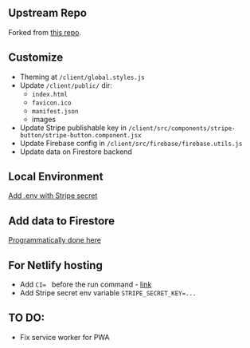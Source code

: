 ## Upstream Repo

Forked from [this repo](https://github.com/ZhangMYihua/crwn-clothing-firebase-cart).

## Customize
- Theming at `/client/global.styles.js`
- Update `/client/public/` dir:
    - `index.html`
    - `favicon.ico`
    - `manifest.json`
    - images
- Update Stripe publishable key in `/client/src/components/stripe-button/stripe-button.component.jsx`
- Update Firebase config in `/client/src/firebase/firebase.utils.js`
- Update data on Firestore backend

## Local Environment

[Add .env with Stripe secret](https://www.udemy.com/course/complete-react-developer-zero-to-mastery/learn/lecture/15305912#content)

## Add data to Firestore

[Programmatically done here](https://www.udemy.com/course/complete-react-developer-zero-to-mastery/learn/lecture/15189164#content)

## For Netlify hosting
- Add `CI= ` before the run command - [link](https://answers.netlify.com/t/how-to-fix-build-failures-with-create-react-app-in-production/17752)
- Add Stripe secret env variable `STRIPE_SECRET_KEY=...`

## TO DO:
- Fix service worker for PWA
